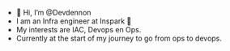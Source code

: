 - 👋 Hi, I’m @Devdennon
- I am an Infra engineer at Inspark 🚀
- My interests are IAC, Devops en Ops.
- Currently at the start of my journey to go from ops to devops. 



